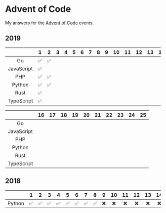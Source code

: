 # Advent of Code
My answers for the [Advent of Code][1] events.

## 2019
|            |   1   |   2   |   3   |   4   |   5   |   6   |   7   |   8   |   9   |  10   |  11   |  12   |  13   |  14   |  15   |
| :--------: | :---: | :---: | :---: | :---: | :---: | :---: | :---: | :---: | :---: | :---: | :---: | :---: | :---: | :---: | :---: |
|     Go     |   ✅   |   ✅   |       |       |       |       |       |       |       |       |       |       |       |       |       |
| JavaScript |   ✅   |       |       |       |       |       |       |       |       |       |       |       |       |       |       |
|    PHP     |   ✅   |   ✅   |       |       |       |       |       |       |       |       |       |       |       |       |       |
|   Python   |   ✅   |   ✅   |       |       |       |       |       |       |       |       |       |       |       |       |       |
|    Rust    |   ✅   |       |       |       |       |       |       |       |       |       |       |       |       |       |       |
| TypeScript |   ✅   |       |       |       |       |       |       |       |       |       |       |       |       |       |       |

|            |  16   |  17   |  18   |  19   |  20   |  21   |  22   |  23   |  24   |  25   |
| :--------: | :---: | :---: | :---: | :---: | :---: | :---: | :---: | :---: | :---: | :---: |
|     Go     |       |       |       |       |       |       |       |       |       |       |
| JavaScript |       |       |       |       |       |       |       |       |       |       |
|    PHP     |       |       |       |       |       |       |       |       |       |       |
|   Python   |       |       |       |       |       |       |       |       |       |       |
|    Rust    |       |       |       |       |       |       |       |       |       |       |
| TypeScript |       |       |       |       |       |       |       |       |       |       |

## 2018
|        |   1   |   2   |   3   |   4   |   5   |   6   |   7   |   8   |   9   |  10   |  11   |  12   |  13   |  14   |  15   |
| :----: | :---: | :---: | :---: | :---: | :---: | :---: | :---: | :---: | :---: | :---: | :---: | :---: | :---: | :---: | :---: |
| Python |   ✅   |   ✅   |   ✅   |   ✅   |   ✅   |   ✅   |   ✅   |   ✅   |   ❌   |   ❌   |   ❌   |   ❌   |   ❌   |   ❌   |   ❌   |

[1]:	https://adventofcode.com/ "Advent of Code"